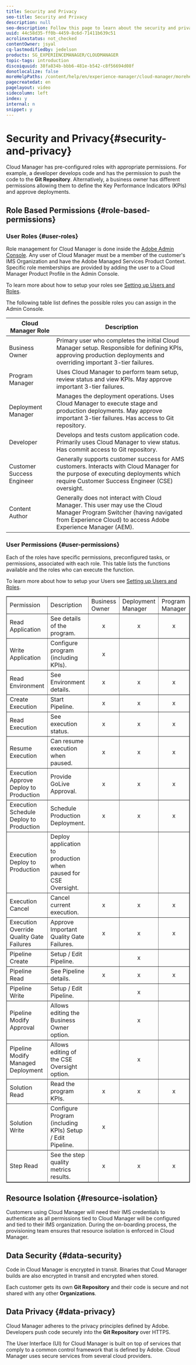```yaml
---
title: Security and Privacy
seo-title: Security and Privacy
description: null
seo-description: Follow this page to learn about the security and privacy of your assets (code/artifacts).
uuid: 44c58d35-ff0b-4459-8c6d-71411b639c51
acrolinxstatus: not_checked
contentOwner: jsyal
cq-lastmodifiedby: jedelson
products: SG_EXPERIENCEMANAGER/CLOUDMANAGER
topic-tags: introduction
discoiquuid: 38fa834b-bbb6-481e-b542-c8f56694d08f
donotlocalize: false
moreHelpPaths: /content/help/en/experience-manager/cloud-manager/morehelp/introduction;/content/help/en/experience-manager/cloud-manager/morehelp/introduction
pagecreatedat: en
pagelayout: video
sidecolumn: left
index: y
internal: n
snippet: y
---
```


# Security and Privacy{#security-and-privacy}

Cloud Manager has pre-configured roles with appropriate permissions. For example, a developer develops code and has the permission to push the code to the **Git Repository**. Alternatively, a business owner has different permissions allowing them to define the Key Performance Indicators (KPIs) and approve deployments.

## Role Based Permissions {#role-based-permissions}

### User Roles {#user-roles}

Role management for Cloud Manager is done inside the [Adobe Admin Console](https://helpx.adobe.com/enterprise/using/admin-console.html). Any user of Cloud Manager must be a member of the customer's IMS Organization and have the Adobe Managed Services Product Context. Specific role memberships are provided by adding the user to a Cloud Manager Product Profile in the Admin Console.

To learn more about how to setup your roles see [Setting up Users and Roles](../using/setting-up-users-and-roles.md).

The following table list defines the possible roles you can assign in the Admin Console.

| **Cloud Manager Role** |**Description** |
|---|---|
| Business Owner |Primary user who completes the initial Cloud Manager setup. Responsible for defining KPIs, approving production deployments and overriding important 3-tier failures. |
| Program Manager |Uses Cloud Manager to perform team setup, review status and view KPIs. May approve important 3-tier failures. |
| Deployment Manager |Manages the deployment operations. Uses Cloud Manager to execute stage and production deployments. May approve important 3-tier failures. Has access to Git repository. |
| Developer |Develops and tests custom application code. Primarily uses Cloud Manager to view status. Has commit access to Git repository. |
| Customer Success Engineer |Generally supports customer success for AMS customers. Interacts with Cloud Manager for the purpose of executing deployments which require Customer Success Engineer (CSE) oversight. |
| Content Author |Generally does not interact with Cloud Manager. This user may use the Cloud Manager Program Switcher (having navigated from Experience Cloud) to access Adobe Experience Manager (AEM). |

### User Permissions {#user-permissions}

Each of the roles have specific permissions, preconfigured tasks, or permissions, associated with each role. This table lists the functions available and the roles who can execute the function.

To learn more about how to setup your Users see [Setting up Users and Roles](../using/setting-up-users-and-roles.md).

<table border="1" cellpadding="1" cellspacing="0" width="100%"> 
 <tbody>
  <tr>
   <td>Permission</td> 
   <td>Description</td> 
   <td>Business<br /> Owner</td> 
   <td>Deployment<br /> Manager</td> 
   <td>Program<br /> Manager</td> 
   <td>Developer</td> 
   <td>CSE</td> 
  </tr>
  <tr>
   <td>Read Application</td> 
   <td>See details of the program.</td> 
   <td style="text-align: center;">x</td> 
   <td style="text-align: center;">x</td> 
   <td style="text-align: center;">x</td> 
   <td style="text-align: center;">x</td> 
   <td style="text-align: center;">x</td> 
  </tr>
  <tr>
   <td>Write Application</td> 
   <td>Configure program (including KPIs).</td> 
   <td style="text-align: center;">x</td> 
   <td style="text-align: center;"> </td> 
   <td style="text-align: center;"> </td> 
   <td style="text-align: center;"> </td> 
   <td style="text-align: center;"> </td> 
  </tr>
  <tr>
   <td>Read Environment</td> 
   <td>See Environment details.</td> 
   <td style="text-align: center;">x</td> 
   <td style="text-align: center;">x</td> 
   <td style="text-align: center;">x</td> 
   <td style="text-align: center;">x</td> 
   <td style="text-align: center;">x</td> 
  </tr>
  <tr>
   <td>Create Execution</td> 
   <td>Start Pipeline.</td> 
   <td style="text-align: center;">x</td> 
   <td style="text-align: center;">x</td> 
   <td style="text-align: center;">x</td> 
   <td> </td> 
   <td> </td> 
  </tr>
  <tr>
   <td>Read Execution</td> 
   <td>See execution status.</td> 
   <td style="text-align: center;">x</td> 
   <td style="text-align: center;">x</td> 
   <td style="text-align: center;">x</td> 
   <td style="text-align: center;">x</td> 
   <td style="text-align: center;">x</td> 
  </tr>
  <tr>
   <td>Resume Execution</td> 
   <td>Can resume execution when paused.</td> 
   <td style="text-align: center;">x</td> 
   <td style="text-align: center;">x</td> 
   <td style="text-align: center;">x</td> 
   <td style="text-align: center;"> </td> 
   <td style="text-align: center;">x</td> 
  </tr>
  <tr>
   <td>Execution Approve Deploy to Production</td> 
   <td>Provide GoLive Approval.</td> 
   <td style="text-align: center;">x</td> 
   <td style="text-align: center;">x</td> 
   <td style="text-align: center;">x</td> 
   <td> </td> 
   <td> </td> 
  </tr>
  <tr>
   <td>Execution Schedule Deploy to Production</td> 
   <td>Schedule Production Deployment.</td> 
   <td style="text-align: center;">x</td> 
   <td style="text-align: center;">x</td> 
   <td style="text-align: center;">x</td> 
   <td style="text-align: center;"> </td> 
   <td style="text-align: center;">x</td> 
  </tr>
  <tr>
   <td>Execution Deploy to Production</td> 
   <td>Deploy application to production when paused for CSE Oversight.</td> 
   <td style="text-align: center;"> </td> 
   <td style="text-align: center;"> </td> 
   <td style="text-align: center;"> </td> 
   <td style="text-align: center;"> </td> 
   <td style="text-align: center;">x</td> 
  </tr>
  <tr>
   <td>Execution Cancel</td> 
   <td>Cancel current execution.</td> 
   <td style="text-align: center;">x</td> 
   <td style="text-align: center;">x</td> 
   <td style="text-align: center;">x</td> 
   <td> </td> 
   <td> </td> 
  </tr>
  <tr>
   <td>Execution Override Quality Gate Failures</td> 
   <td>Approve Important Quality Gate Failures.</td> 
   <td style="text-align: center;">x</td> 
   <td style="text-align: center;">x</td> 
   <td style="text-align: center;">x</td> 
   <td> </td> 
   <td> </td> 
  </tr>
  <tr>
   <td>Pipeline Create</td> 
   <td>Setup / Edit Pipeline.</td> 
   <td style="text-align: center;"> </td> 
   <td style="text-align: center;">x</td> 
   <td style="text-align: center;"> </td> 
   <td> </td> 
   <td> </td> 
  </tr>
  <tr>
   <td>Pipeline Read</td> 
   <td>See Pipeline details.</td> 
   <td style="text-align: center;">x</td> 
   <td style="text-align: center;">x</td> 
   <td style="text-align: center;">x</td> 
   <td style="text-align: center;">x</td> 
   <td style="text-align: center;">x</td> 
  </tr>
  <tr>
   <td>Pipeline Write</td> 
   <td>Setup / Edit Pipeline.</td> 
   <td style="text-align: center;"> </td> 
   <td style="text-align: center;">x</td> 
   <td> </td> 
   <td> </td> 
   <td> </td> 
  </tr>
  <tr>
   <td>Pipeline Modify Approval</td> 
   <td>Allows editing the Business Owner option.</td> 
   <td style="text-align: center;"> </td> 
   <td style="text-align: center;">x</td> 
   <td> </td> 
   <td> </td> 
   <td> </td> 
  </tr>
  <tr>
   <td>Pipeline Modify Managed Deployment</td> 
   <td>Allows editing of the CSE Oversight option.</td> 
   <td style="text-align: center;"> </td> 
   <td style="text-align: center;">x</td> 
   <td> </td> 
   <td> </td> 
   <td> </td> 
  </tr>
  <tr>
   <td>Solution Read</td> 
   <td>Read the program KPIs.</td> 
   <td style="text-align: center;">x</td> 
   <td style="text-align: center;">x</td> 
   <td style="text-align: center;">x</td> 
   <td style="text-align: center;">x</td> 
   <td style="text-align: center;">x</td> 
  </tr>
  <tr>
   <td>Solution Write</td> 
   <td>Configure Program (including KPIs) Setup / Edit Pipeline.</td> 
   <td style="text-align: center;">x</td> 
   <td> </td> 
   <td> </td> 
   <td> </td> 
   <td> </td> 
  </tr>
  <tr>
   <td>Step Read</td> 
   <td>See the step quality metrics results.</td> 
   <td style="text-align: center;">x</td> 
   <td style="text-align: center;">x</td> 
   <td style="text-align: center;">x</td> 
   <td style="text-align: center;">x</td> 
   <td style="text-align: center;">x</td> 
  </tr>
 </tbody>
</table>

## Resource Isolation {#resource-isolation}

Customers using Cloud Manager will need their IMS credentials to authenticate as all permissions tied to Cloud Manager will be configured and tied to their IMS organization. During the on-boarding process, the provisioning team ensures that resource isolation is enforced in Cloud Manager.

## Data Security {#data-security}

Code in Cloud Manager is encrypted in transit. Binaries that Coud Manager builds are also encrypted in transit and encrypted when stored.

Each customer gets its own **Git Repository** and their code is secure and not shared with any other **Organizations**.

## Data Privacy {#data-privacy}

Cloud Manager adheres to the privacy principles defined by Adobe. Developers push code securely into the **Git Repository** over HTTPS.

The User Interface (UI) for Cloud Manager is built on top of services that comply to a common control framework that is defined by Adobe. Cloud Manager uses secure services from several cloud providers.
